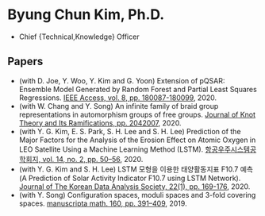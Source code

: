 # Byung Chun Kim, Ph.D.

* Chief {Technical,Knowledge} Officer

## Papers

* (with D. Joe, Y. Woo, Y. Kim and G. Yoon) Extension of pQSAR: Ensemble Model Generated by Random Forest and Partial Least Squares Regressions. [IEEE Access, vol. 8, pp. 180087-180099](https://doi.org/10.1109/ACCESS.2020.3027828), 2020.
* (with W. Chang and Y. Song) An infinite family of braid group representations in automorphism groups of free groups. [Journal of Knot Theory and Its Ramifications, pp. 2042007](https://doi.org/10.1142/S0218216520420079), 2020.
* (with Y. G. Kim, E. S. Park, S. H. Lee and S. H. Lee) Prediction of the Major Factors for the Analysis of the Erosion Effect on Atomic Oxygen in LEO Satellite Using a Machine Learning Method (LSTM). [항공우주시스템공학회지, vol. 14, no. 2, pp. 50–56](https://doi.org/10.20910/JASE.2020.14.2.50), 2020.
* (with Y. G. Kim and S. H. Lee) LSTM 모형을 이용한 태양활동지표 F10.7 예측(A Prediction of Solar Activity Indicator F10.7 using LSTM Network). [Journal of The Korean Data Analysis Society, 22(1), pp. 169-176](https://doi.org/10.37727/jkdas.2020.22.1.169), 2020.
* (with Y. Song) Configuration spaces, moduli spaces and 3-fold covering spaces. [manuscripta math. 160, pp. 391–409](https://doi.org/10.1007/s00229-018-1081-5), 2019.

